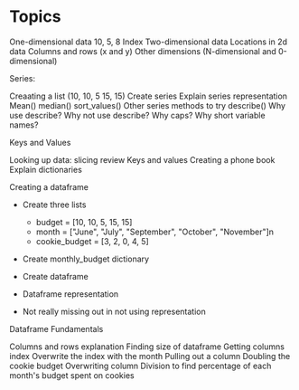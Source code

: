 
# Topics

One-dimensional data
10, 5, 8
Index
Two-dimensional data
Locations in 2d data
Columns and rows (x and y)
Other dimensions (N-dimensional and 0-dimensional)

Series:

Creaating a list (10, 10, 5 15, 15)
Create series
Explain series representation
Mean()
median()
sort_values()
Other series methods to try
describe()
Why use describe? Why not use describe?
Why caps?
Why short variable names?

Keys and Values

Looking up data: slicing review
Keys and values
Creating a phone book
Explain dictionaries


Creating a dataframe

- Create three lists

	- budget = [10, 10, 5, 15, 15]
	- month = ["June", "July", "September", "October", "November"]n
	- cookie_budget = [3, 2, 0, 4, 5]
	
- Create monthly_budget dictionary
- Create dataframe
- Dataframe representation
- Not really missing out in not using representation

Dataframe Fundamentals

Columns and rows explanation
Finding size of dataframe
Getting columns index
Overwrite the index with the month
Pulling out a column
Doubling the cookie budget
Overwriting column
Division to find percentage of each month's budget spent on cookies




